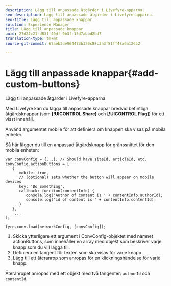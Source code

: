 ```yaml
---
description: Lägg till anpassade åtgärder i Livefyre-apparna.
seo-description: Lägg till anpassade åtgärder i Livefyre-apparna.
seo-title: Lägg till anpassade knappar
solution: Experience Manager
title: Lägg till anpassade knappar
uuid: 27d24c21-d83f-49df-9b3f-15d7abbd2bd7
translation-type: tm+mt
source-git-commit: 67aeb3de964473b326c88c3a3f81ff48a6a12652

---
```



# Lägg till anpassade knappar{#add-custom-buttons}

Lägg till anpassade åtgärder i Livefyre-apparna.

Med Livefyre kan du lägga till anpassade knappar bredvid befintliga åtgärdsknappar (som **[!UICONTROL Share]** och **[!UICONTROL Flag]**) för ett visst innehåll.

Använd argumentet mobile för att definiera om knappen ska visas på mobila enheter.

Så här lägger du till en anpassad åtgärdsknapp för gränssnittet för den mobila enheten:

```
var convConfig = {...}; // Should have siteId, articleId, etc. 
convConfig.actionButtons = [ 
   { 
      mobile: true,  
      // (optional) sets whether the button will appear on mobile devices 
      key: 'Do Something', 
      callback: function(contentInfo) { 
         console.log('Author of content is ' + contentInfo.authorId); 
         console.log('id of content is ' + contentInfo.contentId); 
      } 
   }, 
    ... 
]; 
  
fyre.conv.load(networkConfig, [convConfig]);
```

1. Skicka ytterligare ett argument i ConvConfig-objektet med namnet actionButtons, som innehåller en array med objekt som beskriver varje knapp som du vill lägga till.
1. Definiera en tangent för texten som ska visas för varje knapp.
1. Lägg till ett återanrop som anropas för en klickningshändelse för varje knapp.

Återanropet anropas med ett objekt med två tangenter: `authorId` och `contentId`.
